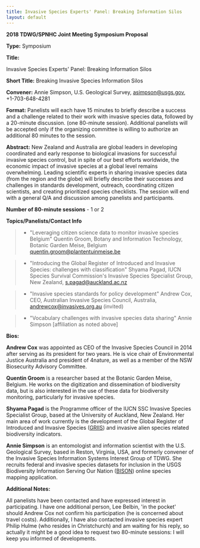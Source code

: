 ```yaml
---
title: Invasive Species Experts' Panel: Breaking Information Silos
layout: default
---
```


**2018 TDWG/SPNHC Joint Meeting Symposium Proposal**

**Type:** Symposium

**Title:** 

Invasive Species Experts' Panel: Breaking Information Silos

**Short Title:** Breaking Invasive Species Information Silos

 

**Convener:** Annie Simpson, U.S. Geological Survey, asimpson@usgs.gov, +1-703-648-4281

 

**Format:** Panelists will each have 15 minutes to briefly describe a success and a challenge related to their work with invasive species data, followed by a 20-minute discussion. (one 80-minute session). Additional panelists will be accepted only if the organizing committee is willing to authorize an additional 80 minutes to the session.

 

**Abstract:** New Zealand and Australia are global leaders in developing coordinated and early response to biological invasions for successful invasive species control, but in spite of our best efforts worldwide, the economic impact of invasive species at a global level remains overwhelming. Leading scientific experts in sharing invasive species data (from the region and the globe) will briefly describe their successes and challenges in standards development, outreach, coordinating citizen scientists, and creating prioritized species checklists. The session will end with a general Q/A and discussion among panelists and participants.

**Number of 80-minute sessions** - 1 or 2

 

**Topics/Panelists/Contact Info**

> * "Leveraging citizen science data to monitor invasive species Belgium" Quentin Groom, Botany and Information Technology, Botanic Garden Meise, Belgium quentin.groom@plantentuinmeise.be

> * "Introducing the Global Register of Introduced and Invasive Species: challenges with classification" Shyama Pagad, IUCN Species Survival Commission's Invasive Species Specialist Group, New Zealand, s.pagad@auckland.ac.nz

> * "Invasive species standards for policy development" Andrew Cox, CEO, Australian Invasive Species Council, Australia, andrewcox@invasives.org.au (invited)

> * "Vocabulary challenges with invasive species data sharing" Annie Simpson [affiliation as noted above]

 

**Bios:**

**Andrew Cox** was appointed as CEO of the Invasive Species Council in 2014 after serving as its president for two years. He is vice chair of Environmental Justice Australia and president of 4nature, as well as a member of the NSW Biosecurity Advisory Committee.

**Quentin Groom** is a researcher based at the Botanic Garden Meise, Belgium. He works on the digitization and dissemination of biodiversity data, but is also interested in the use of these data for biodiversity monitoring, particularly for invasive species.

**Shyama Pagad** is the Programme officer of the IUCN SSC Invasive Species Specialist Group, based at the University of Auckland, New Zealand. Her main area of work currently is the development of the Global Register of Introduced and Invasive Species ([GRIIS](http://www.griis.org/)) and invasive alien species related biodiversity indicators.

**Annie Simpson** is an entomologist and information scientist with the U.S. Geological Survey, based in Reston, Virginia, USA, and formerly convener of the Invasive Species Information Systems Interest Group of TDWG. She recruits federal and invasive species datasets for inclusion in the USGS Biodiversity Information Serving Our Nation ([BISON](https://bison.usgs.gov/#home)) online species mapping application.

**Additional Notes:**

All panelists have been contacted and have expressed interest in participating. I have one additional person, Lee Belbin, 'in the pocket' should Andrew Cox not confirm his participation (he is concerned about travel costs). Additionally, I have also contacted invasive species expert Philip Hulme (who resides in Christchurch) and am waiting for his reply, so actually it might be a good idea to request two 80-minute sessions: I will keep you informed of developments.

